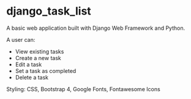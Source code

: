 # django_task_list

A basic web application built with Django Web Framework and Python.

A user can:
- View existing tasks
- Create a new task
- Edit a task
- Set a task as completed
- Delete a task

Styling:
CSS, Bootstrap 4, Google Fonts, Fontawesome Icons
